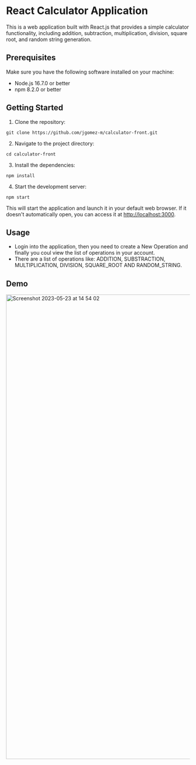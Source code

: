 # React Calculator Application

This is a web application built with React.js that provides a simple calculator functionality, including addition, subtraction, multiplication, division, square root, and random string generation.

## Prerequisites

Make sure you have the following software installed on your machine:

- Node.js 16.7.0 or better
- npm 8.2.0 or better

## Getting Started

1. Clone the repository:

```shell
git clone https://github.com/jgomez-m/calculator-front.git
```

2. Navigate to the project directory:
   
```shell
cd calculator-front
 ```

3. Install the dependencies:
   
```shell
npm install
```

4. Start the development server:

```shell
npm start
```

This will start the application and launch it in your default web browser. If it doesn't automatically open, you can access it at [http://localhost:3000](http://localhost:3000).

## Usage

- Login into the application, then you need to create a New Operation and finally you coul view the list of operations in your account. 
- There are a list of operations like: ADDITION, SUBSTRACTION, MULTIPLICATION, DIVISION, SQUARE_ROOT AND RANDOM_STRING.

## Demo

<img width="1272" alt="Screenshot 2023-05-23 at 14 54 02" src="https://github.com/jgomez-m/calculator-front/assets/16678199/20c76b00-82d0-4e16-8bc9-5bed673c70ce">

